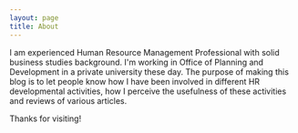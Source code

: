 ```yaml
---
layout: page
title: About
---
```


<p class="message">
  I am experienced Human Resource Management Professional with solid business studies background. I'm working in Office of Planning and Development in a private university these day. The purpose of making this blog is to let people know how I have been involved in different HR developmental activities, how I perceive the usefulness of these activities and reviews of various articles. 
</p>

Thanks for visiting!
